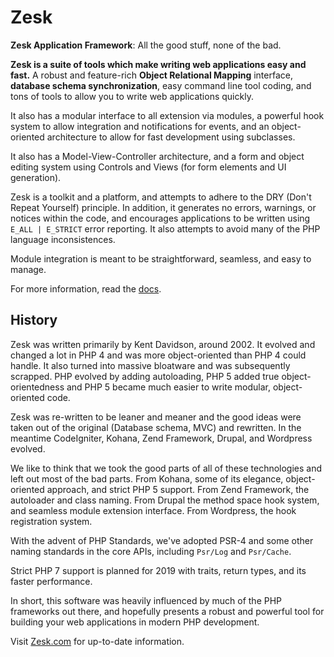 # Zesk

**Zesk Application Framework**: All the good stuff, none of the bad.

**Zesk is a suite of tools which make writing web applications easy and fast.** A robust and feature-rich **Object Relational Mapping** interface, **database schema synchronization**, easy command line tool coding, and tons of tools to allow you to write web applications quickly. 

It also has a modular interface to all extension via modules, a powerful hook system to allow integration and notifications for events, and an object-oriented architecture to allow for fast development using subclasses.

It also has a Model-View-Controller architecture, and a form and object editing system using Controls and Views (for form elements and UI generation).

Zesk is a toolkit and a platform, and attempts to adhere to the DRY (Don't Repeat Yourself) principle. In addition, it generates no errors, warnings, or notices within the code, and encourages applications to be written using `E_ALL | E_STRICT` error reporting. It also attempts to avoid many of the PHP language inconsistences.

Module integration is meant to be straightforward, seamless, and easy to manage.

For more information, read the [docs](./docs/index.md).

## History 

Zesk was written primarily by Kent Davidson, around 2002. It evolved and changed a lot in PHP 4 and was more object-oriented than PHP 4 could handle. It also turned into massive bloatware and was subsequently scrapped. PHP evolved by adding autoloading, PHP 5 added true object-orientedness and PHP 5 became much easier to write modular, object-oriented code.

Zesk was re-written to be leaner and meaner and the good ideas were taken out of the original (Database schema, MVC) and rewritten. In the meantime CodeIgniter, Kohana, Zend Framework, Drupal, and Wordpress evolved.

We like to think that we took the good parts of all of these technologies and left out most of the bad parts. From Kohana, some of its elegance, object-oriented approach, and strict PHP 5 support. From Zend Framework, the autoloader and class naming. From Drupal the method space hook system, and seamless module extension interface. From Wordpress, the hook registration system.

With the advent of PHP Standards, we've adopted PSR-4 and some other naming standards in the core APIs, including `Psr/Log` and `Psr/Cache`.

Strict PHP 7 support is planned for 2019 with traits, return types, and its faster performance.

In short, this software was heavily influenced by much of the PHP frameworks out there, and hopefully presents a robust and powerful tool for building your web applications in modern PHP development.

Visit [Zesk.com](https://zesk.com) for up-to-date information.
